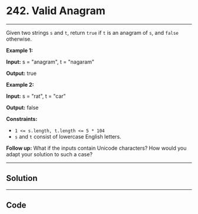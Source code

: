# 242. Valid Anagram

---

Given two strings `s` and `t`, return `true` if `t` is an anagram of `s`, and `false` otherwise.

 

**Example 1:**

**Input:** s = "anagram", t = "nagaram"

**Output:** true

**Example 2:**

**Input:** s = "rat", t = "car"

**Output:** false

 

**Constraints:**

  * `1 <= s.length, t.length <= 5 * 104`
  * `s` and `t` consist of lowercase English letters.



 

**Follow up:** What if the inputs contain Unicode characters? How would you adapt your solution to such a case?

---

## Solution



---

## Code
```python


```